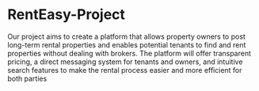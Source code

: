 # RentEasy-Project

Our project aims to create a platform that allows property owners to post long-term rental properties and enables potential tenants to find and rent properties without dealing with brokers. The platform will offer transparent pricing, a direct messaging system for tenants and owners, and intuitive search features to make the rental process easier and more efficient for both parties
